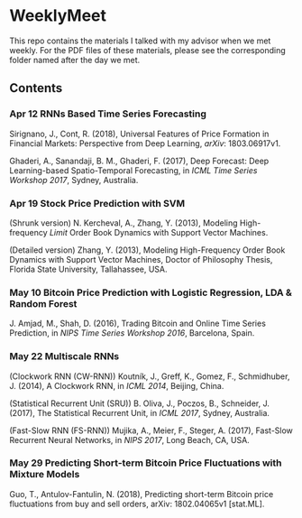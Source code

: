 # WeeklyMeet
This repo contains the materials I talked with my advisor when we met weekly. For the PDF files of these materials, please see the corresponding folder named after the day we met. 

## Contents 
### Apr 12  RNNs Based Time Series Forecasting
Sirignano, J., Cont, R. (2018), Universal Features of Price Formation in Financial Markets: Perspective from Deep Learning, *arXiv*: 1803.06917v1. 

Ghaderi, A., Sanandaji, B. M., Ghaderi, F. (2017), Deep Forecast: Deep Learning-based Spatio-Temporal Forecasting, in *ICML Time Series Workshop 2017*, Sydney, Australia.  

### Apr 19  Stock Price Prediction with SVM
(Shrunk version) N. Kercheval, A., Zhang, Y. (2013), Modeling High-frequency *Limit* Order Book Dynamics with Support Vector Machines. 

(Detailed version) Zhang, Y. (2013), Modeling High-Frequency Order Book Dynamics with Support Vector Machines, Doctor of Philosophy Thesis, Florida State University, Tallahassee, USA. 

### May 10  Bitcoin Price Prediction with Logistic Regression, LDA & Random Forest
J. Amjad, M., Shah, D. (2016), Trading Bitcoin and Online Time Series Prediction, in *NIPS Time Series Workshop 2016*, Barcelona, Spain.  

### May 22  Multiscale RNNs
(Clockwork RNN (CW-RNN)) Koutník, J., Greff, K., Gomez, F., Schmidhuber, J. (2014), A Clockwork RNN, in *ICML 2014*, Beijing, China. 

(Statistical Recurrent Unit (SRU)) B. Oliva, J., Poczos, B., Schneider, J. (2017), The Statistical Recurrent Unit, in *ICML 2017*, Sydney, Australia. 

(Fast-Slow RNN (FS-RNN)) Mujika, A., Meier, F., Steger, A. (2017), Fast-Slow Recurrent Neural Networks, in *NIPS 2017*, Long Beach, CA, USA. 

### May 29  Predicting Short-term Bitcoin Price Fluctuations with Mixture Models 
Guo, T., Antulov-Fantulin, N. (2018), Predicting short-term Bitcoin price fluctuations from buy and sell orders, arXiv: 1802.04065v1 [stat.ML]. 

